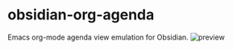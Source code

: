 # obsidian-org-agenda
Emacs org-mode agenda view emulation for Obsidian.
![preview](https://media.discordapp.net/attachments/1098152470645055510/1213811989965578280/obsorg1.png?ex=65f6d581&is=65e46081&hm=d1ecaf124c0630490cfed31711e088e291085d90812d93c66f48dcfc567eade9&=&format=webp&quality=lossless&width=818&height=441)
